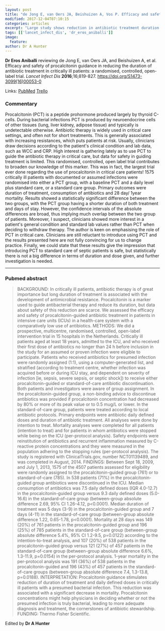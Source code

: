 ```yaml
---
layout: post
title: "de Jong E, van Oers JA, Beishuizen A, Vos P. Efficacy and safety of procalcitonin guidance in reducing the duration of antibiotic treatment in critically ill patients: a randomised, controlled, open-label trial. The Lancet Infectious . 2016. doi:10.1016/pic.2017.03.14.4938"
modified: 2017-12-04T07:10:15
categories: articles
excerpt: "Large study shows reduction in antibiotic treatment duration when using procalcitonin to guide therapy. Though overall unlikely to change cl (Reviewed by Dr Eros Aniballi)"
tags: [['lancet_infect_dis', 'dr_eros_aniballi']]
image:
  feature:
author: Dr A Hunter
---
```


__Dr Eros Aniballi__ reviewing de Jong E, van Oers JA, and Beishuizen A, et al. Efficacy and safety of procalcitonin guidance in reducing the duration of antibiotic treatment in critically ill patients: a randomised, controlled, open-label trial. _Lancet Infect Dis_ **2016**;16;819-827. https://doi.org/S1473-3099(16)00053-0

Links: [PubMed](https://www.ncbi.nlm.nih.gov/pubmed/?term=26947523) [Trello](https://trello.com/c/LqvSqy4g)

### Commentary

Procalcitonin (PCT) is a peptide prohormone produced largely by thyroid C-cells. During bacterial infections PCT is produced by neuroendocrine cells of other tissues (lung, liver kidney, adipose tissue) and typically is undetectable otherwise. 
Antibiotic therapy is widely used in critical care settings, and often not for short treatments. This is generally associated with increasing resistances, which puts patients at risk.
Usually, clinicians draw decisions according to the patient's clinical condition and lab data, such as WCC and CRP.
High interest is gathering lately as to use PCT to guide the antibiotic therapy in critical care, but data for safety in guiding treatment is limited.
This randomised, controlled, open label trial contributes to broaden our knowledge of this marker. This was in fact, the largest trial ever done regarding the use of procalcitonin in critical care patients!
1575 critically ill patients with documented or assumed infections were randomised into either a PCT group, with a baseline PCT and a daily level plus standard care, or a standard care group. Primary outcomes were duration of treatment, consumption of antibiotics and 28 day/ 1year mortality. 
Results showed a statistically significant difference between the two groups, with the PCT group having a shorter duration of both treatment and days of stay. However, the confidence intervals of the absolute differences are broad, thus implying much overlap between the two group of patients. Moreover, I suspect, clinicians showed more interest in a patient's general condition and standard lab values rather than PCT when deciding to withdraw therapy. 
The author is keen on emphasising the role of PCT in critical care. Clinicians are still reluctant to introduce using PCT and the results presented here are not fully convincing for us to change practice.
Finally, we could state that these results give the impression that introducing PCT to standard care of septic patients is safe, but statistically there is not a big difference in terms of duration and dose given, and further investigation is needed.

---

### Pubmed abstract

> BACKGROUND: In critically ill patients, antibiotic therapy is of great importance but long duration of treatment is associated with the development of antimicrobial resistance. Procalcitonin is a marker used to guide antibacterial therapy and reduce its duration, but data about safety of this reduction are scarce. We assessed the efficacy and safety of procalcitonin-guided antibiotic treatment in patients in intensive care units (ICUs) in a health-care system with a comparatively low use of antibiotics. METHODS: We did a prospective, multicentre, randomised, controlled, open-label intervention trial in 15 hospitals in the Netherlands. Critically ill patients aged at least 18 years, admitted to the ICU, and who received their first dose of antibiotics no longer than 24 h before inclusion in the study for an assumed or proven infection were eligible to participate. Patients who received antibiotics for presumed infection were randomly assigned (1:1), using a computer-generated list, and stratified (according to treatment centre, whether infection was acquired before or during ICU stay, and dependent on severity of infection [ie, sepsis, severe sepsis, or septic shock]) to receive either procalcitonin-guided or standard-of-care antibiotic discontinuation. Both patients and investigators were aware of group assignment. In the procalcitonin-guided group, a non-binding advice to discontinue antibiotics was provided if procalcitonin concentration had decreased by 80% or more of its peak value or to 0.5 mug/L or lower. In the standard-of-care group, patients were treated according to local antibiotic protocols. Primary endpoints were antibiotic daily defined doses and duration of antibiotic treatment. All analyses were done by intention to treat. Mortality analyses were completed for all patients (intention to treat) and for patients in whom antibiotics were stopped while being on the ICU (per-protocol analysis). Safety endpoints were reinstitution of antibiotics and recurrent inflammation measured by C-reactive protein concentrations and they were measured in the population adhering to the stopping rules (per-protocol analysis). The study is registered with ClinicalTrials.gov, number NCT01139489, and was completed in August, 2014. FINDINGS: Between Sept 18, 2009, and July 1, 2013, 1575 of the 4507 patients assessed for eligibility were randomly assigned to the procalcitonin-guided group (761) or to standard-of-care (785). In 538 patients (71%) in the procalcitonin-guided group antibiotics were discontinued in the ICU. Median consumption of antibiotics was 7.5 daily defined doses (IQR 4.0-12.7) in the procalcitonin-guided group versus 9.3 daily defined doses (5.0-16.6) in the standard-of-care group (between-group absolute difference 2.69, 95% CI 1.26-4.12, p<0.0001). Median duration of treatment was 5 days (3-9) in the procalcitonin-guided group and 7 days (4-11) in the standard-of-care group (between-group absolute difference 1.22, 0.65-1.78, p<0.0001). Mortality at 28 days was 149 (20%) of 761 patients in the procalcitonin-guided group and 196 (25%) of 785 patients in the standard-of-care group (between-group absolute difference 5.4%, 95% CI 1.2-9.5, p=0.0122) according to the intention-to-treat analysis, and 107 (20%) of 538 patients in the procalcitonin-guided group versus 121 (27%) of 457 patients in the standard-of-care group (between-group absolute difference 6.6%, 1.3-11.9, p=0.0154) in the per-protocol analysis. 1-year mortality in the per-protocol analysis was 191 (36%) of 538 patients in the procalcitonin-guided and 196 (43%) of 457 patients in the standard-of-care groups (between-group absolute difference 7.4, 1.3-13.8, p=0.0188). INTERPRETATION: Procalcitonin guidance stimulates reduction of duration of treatment and daily defined doses in critically ill patients with a presumed bacterial infection. This reduction was associated with a significant decrease in mortality. Procalcitonin concentrations might help physicians in deciding whether or not the presumed infection is truly bacterial, leading to more adequate diagnosis and treatment, the cornerstones of antibiotic stewardship. FUNDING: Thermo Fisher Scientific.

Edited by __Dr A Hunter__